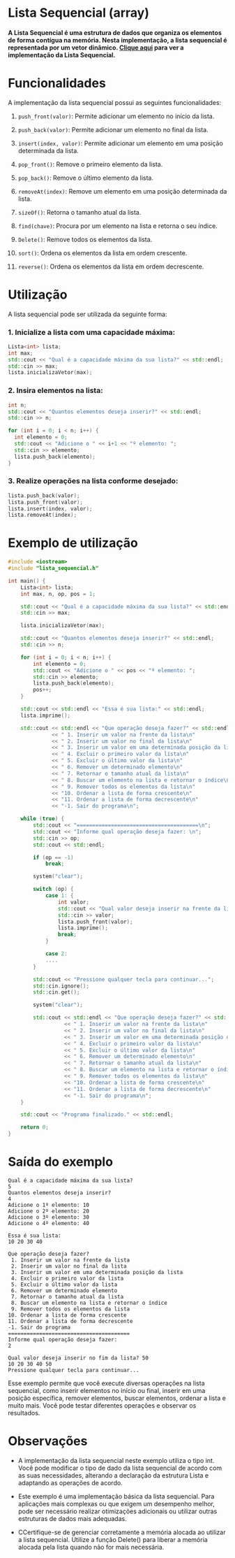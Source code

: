 # Lista Sequencial (array)

#### A Lista Sequencial é uma estrutura de dados que organiza os elementos de forma contígua na memória. Nesta implementação, a lista sequencial é representada por um vetor dinâmico. [Clique aqui](../array.cpp) para ver a implementação da Lista Sequencial.

# Funcionalidades
A implementação da lista sequencial possui as seguintes funcionalidades:

1. `push_front(valor)`: Permite adicionar um elemento no início da lista.

2. `push_back(valor)`: Permite adicionar um elemento no final da lista.

3. `insert(index, valor)`: Permite adicionar um elemento em uma posição determinada da lista.

4. `pop_front()`: Remove o primeiro elemento da lista.

5. `pop_back()`: Remove o último elemento da lista.

6. `removeAt(index)`: Remove um elemento em uma posição determinada da lista.

7. `sizeOf()`: Retorna o tamanho atual da lista.

8. `find(chave)`: Procura por um elemento na lista e retorna o seu índice.

9. `Delete()`: Remove todos os elementos da lista.

10. `sort()`: Ordena os elementos da lista em ordem crescente.

11. `reverse()`: Ordena os elementos da lista em ordem decrescente.

# Utilização
A lista sequencial pode ser utilizada da seguinte forma:
### 1. Inicialize a lista com uma capacidade máxima:
```cpp
Lista<int> lista;
int max;
std::cout << "Qual é a capacidade máxima da sua lista?" << std::endl;
std::cin >> max;
lista.inicializaVetor(max);
```
### 2. Insira elementos na lista:
```cpp
int n;
std::cout << "Quantos elementos deseja inserir?" << std::endl;
std::cin >> n;

for (int i = 0; i < n; i++) {
  int elemento = 0;
  std::cout << "Adicione o " << i+1 << "º elemento: ";
  std::cin >> elemento;
  lista.push_back(elemento);
}
```
### 3. Realize operações na lista conforme desejado:
```cpp
lista.push_back(valor);
lista.push_front(valor);
lista.insert(index, valor);
lista.removeAt(index); 
```
# Exemplo de utilização
```cpp
#include <iostream>
#include "lista_sequencial.h"

int main() {
    Lista<int> lista;
    int max, n, op, pos = 1;

    std::cout << "Qual é a capacidade máxima da sua lista?" << std::endl;
    std::cin >> max;

    lista.inicializaVetor(max);

    std::cout << "Quantos elementos deseja inserir?" << std::endl;
    std::cin >> n;

    for (int i = 0; i < n; i++) {
        int elemento = 0;
        std::cout << "Adicione o " << pos << "º elemento: ";
        std::cin >> elemento;
        lista.push_back(elemento);
        pos++;
    }

    std::cout << std::endl << "Essa é sua lista:" << std::endl;
    lista.imprime();

    std::cout << std::endl << "Que operação deseja fazer?" << std::endl
              << " 1. Inserir um valor na frente da lista\n"
              << " 2. Inserir um valor no final da lista\n"
              << " 3. Inserir um valor em uma determinada posição da lista\n"
              << " 4. Excluir o primeiro valor da lista\n"
              << " 5. Excluir o último valor da lista\n"
              << " 6. Remover um determinado elemento\n"
              << " 7. Retornar o tamanho atual da lista\n"
              << " 8. Buscar um elemento na lista e retornar o índice\n"
              << " 9. Remover todos os elementos da lista\n"
              << "10. Ordenar a lista de forma crescente\n"
              << "11. Ordenar a lista de forma decrescente\n"
              << "-1. Sair do programa\n";

    while (true) {
        std::cout << "=======================================\n";
        std::cout << "Informe qual operação deseja fazer: \n";
        std::cin >> op;
        std::cout << std::endl;

        if (op == -1)
            break;

        system("clear");

        switch (op) {
            case 1: {
                int valor;
                std::cout << "Qual valor deseja inserir na frente da lista? ";
                std::cin >> valor;
                lista.push_front(valor);
                lista.imprime();
                break;
            }

            case 2:
            ....
        }

        std::cout << "Pressione qualquer tecla para continuar...";
        std::cin.ignore();
        std::cin.get();

        system("clear");

        std::cout << std::endl << "Que operação deseja fazer?" << std::endl
                  << " 1. Inserir um valor na frente da lista\n"
                  << " 2. Inserir um valor no final da lista\n"
                  << " 3. Inserir um valor em uma determinada posição da lista\n"
                  << " 4. Excluir o primeiro valor da lista\n"
                  << " 5. Excluir o último valor da lista\n"
                  << " 6. Remover um determinado elemento\n"
                  << " 7. Retornar o tamanho atual da lista\n"
                  << " 8. Buscar um elemento na lista e retornar o índice\n"
                  << " 9. Remover todos os elementos da lista\n"
                  << "10. Ordenar a lista de forma crescente\n"
                  << "11. Ordenar a lista de forma decrescente\n"
                  << "-1. Sair do programa\n";
    }

    std::cout << "Programa finalizado." << std::endl;

    return 0;
}
```

# Saída do exemplo
```
Qual é a capacidade máxima da sua lista?
5
Quantos elementos deseja inserir?
4
Adicione o 1º elemento: 10
Adicione o 2º elemento: 20
Adicione o 3º elemento: 30
Adicione o 4º elemento: 40

Essa é sua lista:
10 20 30 40 

Que operação deseja fazer?
 1. Inserir um valor na frente da lista
 2. Inserir um valor no final da lista
 3. Inserir um valor em uma determinada posição da lista
 4. Excluir o primeiro valor da lista
 5. Excluir o último valor da lista
 6. Remover um determinado elemento
 7. Retornar o tamanho atual da lista
 8. Buscar um elemento na lista e retornar o índice
 9. Remover todos os elementos da lista
10. Ordenar a lista de forma crescente
11. Ordenar a lista de forma decrescente
-1. Sair do programa
=======================================
Informe qual operação deseja fazer: 
2

Qual valor deseja inserir no fim da lista? 50
10 20 30 40 50 
Pressione qualquer tecla para continuar...
```
Esse exemplo permite que você execute diversas operações na lista sequencial, como inserir elementos no início ou final, inserir em uma posição específica, remover elementos, buscar elementos, ordenar a lista e muito mais. Você pode testar diferentes operações e observar os resultados.

# Observações
- A implementação da lista sequencial neste exemplo utiliza o tipo int. Você pode modificar o tipo de dado da lista sequencial de acordo com as suas necessidades, alterando a declaração da estrutura Lista e adaptando as operações de acordo.
  
- Este exemplo é uma implementação básica da lista sequencial. Para aplicações mais complexas ou que exigem um desempenho melhor, pode ser necessário realizar otimizações adicionais ou utilizar outras estruturas de dados mais adequadas.

- CCertifique-se de gerenciar corretamente a memória alocada ao utilizar a lista sequencial. Utilize a função Delete() para liberar a memória alocada pela lista quando não for mais necessária.
